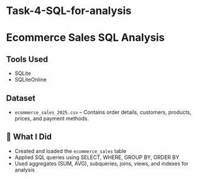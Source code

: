 # Task-4-SQL-for-analysis

# Ecommerce Sales SQL Analysis

## Tools Used
- SQLite  
- SQLiteOnline  

## Dataset
- `ecommerce_sales_2025.csv` – Contains order details, customers, products, prices, and payment methods.  

## 📌 What I Did
- Created and loaded the `ecommerce_sales` table  
- Applied SQL queries using SELECT, WHERE, GROUP BY, ORDER BY  
- Used aggregates (SUM, AVG), subqueries, joins, views, and indexes for analysis  

